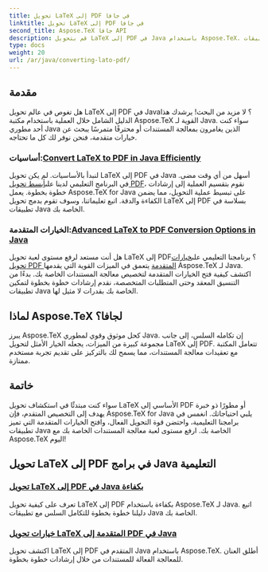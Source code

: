 ```yaml
---
title: تحويل LaTeX إلى PDF في جافا
linktitle: تحويل LaTeX إلى PDF في جافا
second_title: Aspose.TeX جافا API
description: قم بتحويل LaTeX إلى PDF في Java باستخدام Aspose.TeX. استكشف الخيارات الفعالة والمتقدمة للتكامل في تطبيقات Java الخاصة بك. أطلق العنان لقدرات معالجة المستندات القوية.
type: docs
weight: 20
url: /ar/java/converting-lato-pdf/
---
```


## مقدمة

هل تغوص في عالم تحويل LaTeX إلى PDF في Java؟ لا مزيد من البحث! يرشدك هذا الدليل الشامل خلال العملية باستخدام مكتبة Aspose.TeX القوية لـ Java. سواء كنت أحد مطوري Java الذين يغامرون بمعالجة المستندات أو محترفًا متمرسًا يبحث عن خيارات متقدمة، فنحن نوفر لك كل ما تحتاجه.

###  أساسيات:[Convert LaTeX to PDF in Java Efficiently](./simplest-pdf-conversion/)

 لنبدأ بالأساسيات. لم يكن تحويل LaTeX إلى PDF في Java أسهل من أي وقت مضى. في البرنامج التعليمي لدينا على[أبسط تحويل PDF](./simplest-pdf-conversion/)، نقوم بتقسيم العملية إلى إرشادات خطوة بخطوة. يعمل Aspose.TeX for Java على تبسيط عملية التحويل، مما يضمن الكفاءة والدقة. اتبع تعليماتنا، وسوف تقوم بدمج تحويل LaTeX إلى PDF بسلاسة في تطبيقات Java الخاصة بك.

###  الخيارات المتقدمة:[Advanced LaTeX to PDF Conversion Options in Java](./advanced-pdf-conversion/)

 هل أنت مستعد لرفع مستوى لعبة تحويل LaTeX إلى PDF؟ برنامجنا التعليمي على[خيارات تحويل PDF المتقدمة](./advanced-pdf-conversion/) يتعمق في الميزات القوية التي يقدمها Aspose.TeX لـ Java. اكتشف كيفية فتح الخيارات المتقدمة لتخصيص معالجة المستندات الخاصة بك. بدءًا من التنسيق المعقد وحتى المتطلبات المتخصصة، نقدم إرشادات خطوة بخطوة لتمكين تطبيقات Java الخاصة بك بقدرات لا مثيل لها.

## لماذا Aspose.TeX لجافا؟

يبرز Aspose.TeX كحل موثوق وقوي لمطوري Java. إن تكامله السلس، إلى جانب مجموعة كبيرة من الميزات، يجعله الخيار الأمثل لتحويل LaTeX إلى PDF. تتعامل المكتبة مع تعقيدات معالجة المستندات، مما يسمح لك بالتركيز على تقديم تجربة مستخدم ممتازة.

## خاتمة

سواء كنت مبتدئًا في استكشاف تحويل LaTeX الأساسي إلى PDF أو مطورًا ذو خبرة يهدف إلى التخصيص المتقدم، فإن Aspose.TeX for Java يلبي احتياجاتك. انغمس في برامجنا التعليمية، واحتضن قوة التحويل الفعال، وافتح الخيارات المتقدمة التي تميز تطبيقات Java الخاصة بك. ارفع مستوى لعبة معالجة المستندات الخاصة بك مع Aspose.TeX اليوم!
## تحويل LaTeX إلى PDF في برامج Java التعليمية
### [تحويل LaTeX إلى PDF في Java بكفاءة](./simplest-pdf-conversion/)
تعرف على كيفية تحويل LaTeX إلى PDF بكفاءة باستخدام Aspose.TeX لـ Java. اتبع دليلنا خطوة بخطوة للتكامل السلس مع تطبيقات Java الخاصة بك.
### [خيارات تحويل LaTeX المتقدمة إلى PDF في Java](./advanced-pdf-conversion/)
اكتشف تحويل LaTeX إلى PDF المتقدم في Java باستخدام Aspose.TeX. أطلق العنان للمعالجة الفعالة للمستندات من خلال إرشادات خطوة بخطوة.